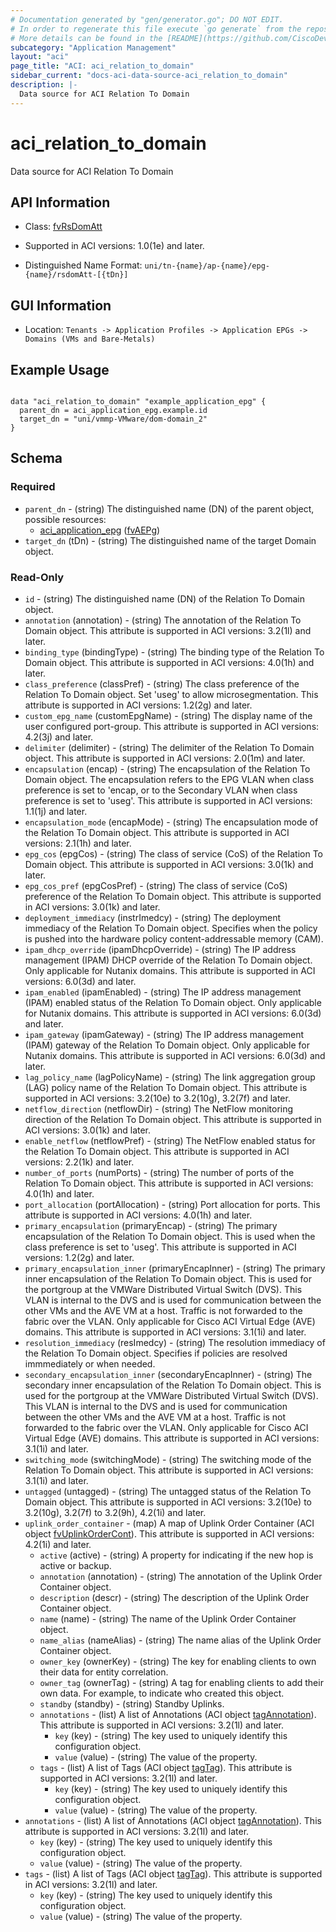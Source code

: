 ```yaml
---
# Documentation generated by "gen/generator.go"; DO NOT EDIT.
# In order to regenerate this file execute `go generate` from the repository root.
# More details can be found in the [README](https://github.com/CiscoDevNet/terraform-provider-aci/blob/master/README.md).
subcategory: "Application Management"
layout: "aci"
page_title: "ACI: aci_relation_to_domain"
sidebar_current: "docs-aci-data-source-aci_relation_to_domain"
description: |-
  Data source for ACI Relation To Domain
---
```


# aci_relation_to_domain #

Data source for ACI Relation To Domain

## API Information ##

* Class: [fvRsDomAtt](https://pubhub.devnetcloud.com/media/model-doc-latest/docs/app/index.html#/objects/fvRsDomAtt/overview)

* Supported in ACI versions: 1.0(1e) and later.

* Distinguished Name Format: `uni/tn-{name}/ap-{name}/epg-{name}/rsdomAtt-[{tDn}]`

## GUI Information ##

* Location: `Tenants -> Application Profiles -> Application EPGs -> Domains (VMs and Bare-Metals)`

## Example Usage ##

```hcl

data "aci_relation_to_domain" "example_application_epg" {
  parent_dn = aci_application_epg.example.id
  target_dn = "uni/vmmp-VMware/dom-domain_2"
}

```

## Schema ##

### Required ###

* `parent_dn` - (string) The distinguished name (DN) of the parent object, possible resources:
  - [aci_application_epg](https://registry.terraform.io/providers/CiscoDevNet/aci/latest/docs/resources/application_epg) ([fvAEPg](https://pubhub.devnetcloud.com/media/model-doc-latest/docs/app/index.html#/objects/fvAEPg/overview))
* `target_dn` (tDn) - (string) The distinguished name of the target Domain object.

### Read-Only ###

* `id` - (string) The distinguished name (DN) of the Relation To Domain object.
* `annotation` (annotation) - (string) The annotation of the Relation To Domain object. This attribute is supported in ACI versions: 3.2(1l) and later.
* `binding_type` (bindingType) - (string) The binding type of the Relation To Domain object. This attribute is supported in ACI versions: 4.0(1h) and later.
* `class_preference` (classPref) - (string) The class preference of the Relation To Domain object. Set 'useg' to allow microsegmentation. This attribute is supported in ACI versions: 1.2(2g) and later.
* `custom_epg_name` (customEpgName) - (string) The display name of the user configured port-group. This attribute is supported in ACI versions: 4.2(3j) and later.
* `delimiter` (delimiter) - (string) The delimiter of the Relation To Domain object. This attribute is supported in ACI versions: 2.0(1m) and later.
* `encapsulation` (encap) - (string) The encapsulation of the Relation To Domain object. The encapsulation refers to the EPG VLAN when class preference is set to 'encap, or to the Secondary VLAN when class preference is set to 'useg'. This attribute is supported in ACI versions: 1.1(1j) and later.
* `encapsulation_mode` (encapMode) - (string) The encapsulation mode of the Relation To Domain object. This attribute is supported in ACI versions: 2.1(1h) and later.
* `epg_cos` (epgCos) - (string) The class of service (CoS) of the Relation To Domain object. This attribute is supported in ACI versions: 3.0(1k) and later.
* `epg_cos_pref` (epgCosPref) - (string) The class of service (CoS) preference of the Relation To Domain object. This attribute is supported in ACI versions: 3.0(1k) and later.
* `deployment_immediacy` (instrImedcy) - (string) The deployment immediacy of the Relation To Domain object. Specifies when the policy is pushed into the hardware policy content-addressable memory (CAM).
* `ipam_dhcp_override` (ipamDhcpOverride) - (string) The IP address management (IPAM) DHCP override of the Relation To Domain object. Only applicable for Nutanix domains. This attribute is supported in ACI versions: 6.0(3d) and later.
* `ipam_enabled` (ipamEnabled) - (string) The IP address management (IPAM) enabled status of the Relation To Domain object. Only applicable for Nutanix domains. This attribute is supported in ACI versions: 6.0(3d) and later.
* `ipam_gateway` (ipamGateway) - (string) The IP address management (IPAM) gateway of the Relation To Domain object. Only applicable for Nutanix domains. This attribute is supported in ACI versions: 6.0(3d) and later.
* `lag_policy_name` (lagPolicyName) - (string) The link aggregation group (LAG) policy name of the Relation To Domain object. This attribute is supported in ACI versions: 3.2(10e) to 3.2(10g), 3.2(7f) and later.
* `netflow_direction` (netflowDir) - (string) The NetFlow monitoring direction of the Relation To Domain object. This attribute is supported in ACI versions: 3.0(1k) and later.
* `enable_netflow` (netflowPref) - (string) The NetFlow enabled status for the Relation To Domain object. This attribute is supported in ACI versions: 2.2(1k) and later.
* `number_of_ports` (numPorts) - (string) The number of ports of the Relation To Domain object. This attribute is supported in ACI versions: 4.0(1h) and later.
* `port_allocation` (portAllocation) - (string) Port allocation for ports. This attribute is supported in ACI versions: 4.0(1h) and later.
* `primary_encapsulation` (primaryEncap) - (string) The primary encapsulation of the Relation To Domain object. This is used when the class preference is set to 'useg'. This attribute is supported in ACI versions: 1.2(2g) and later.
* `primary_encapsulation_inner` (primaryEncapInner) - (string) The primary inner encapsulation of the Relation To Domain object. This is used for the portgroup at the VMWare Distributed Virtual Switch (DVS). This VLAN is internal to the DVS and is used for communication between the other VMs and the AVE VM at a host. Traffic is not forwarded to the fabric over the VLAN. Only applicable for Cisco ACI Virtual Edge (AVE) domains. This attribute is supported in ACI versions: 3.1(1i) and later.
* `resolution_immediacy` (resImedcy) - (string) The resolution immediacy of the Relation To Domain object. Specifies if policies are resolved immmediately or when needed.
* `secondary_encapsulation_inner` (secondaryEncapInner) - (string) The secondary inner encapsulation of the Relation To Domain object. This is used for the portgroup at the VMWare Distributed Virtual Switch (DVS). This VLAN is internal to the DVS and is used for communication between the other VMs and the AVE VM at a host. Traffic is not forwarded to the fabric over the VLAN. Only applicable for Cisco ACI Virtual Edge (AVE) domains. This attribute is supported in ACI versions: 3.1(1i) and later.
* `switching_mode` (switchingMode) - (string) The switching mode of the Relation To Domain object. This attribute is supported in ACI versions: 3.1(1i) and later.
* `untagged` (untagged) - (string) The untagged status of the Relation To Domain object. This attribute is supported in ACI versions: 3.2(10e) to 3.2(10g), 3.2(7f) to 3.2(9h), 4.2(1i) and later.
* `uplink_order_container` - (map) A map of Uplink Order Container (ACI object [fvUplinkOrderCont](https://pubhub.devnetcloud.com/media/model-doc-latest/docs/app/index.html#/objects/fvUplinkOrderCont/overview)). This attribute is supported in ACI versions: 4.2(1i) and later.
    * `active` (active) - (string) A property for indicating if the new hop is active or backup.
    * `annotation` (annotation) - (string) The annotation of the Uplink Order Container object.
    * `description` (descr) - (string) The description of the Uplink Order Container object.
    * `name` (name) - (string) The name of the Uplink Order Container object.
    * `name_alias` (nameAlias) - (string) The name alias of the Uplink Order Container object.
    * `owner_key` (ownerKey) - (string) The key for enabling clients to own their data for entity correlation.
    * `owner_tag` (ownerTag) - (string) A tag for enabling clients to add their own data. For example, to indicate who created this object.
    * `standby` (standby) - (string) Standby Uplinks.
    * `annotations` - (list) A list of Annotations (ACI object [tagAnnotation](https://pubhub.devnetcloud.com/media/model-doc-latest/docs/app/index.html#/objects/tagAnnotation/overview)). This attribute is supported in ACI versions: 3.2(1l) and later.
        * `key` (key) - (string) The key used to uniquely identify this configuration object.
        * `value` (value) - (string) The value of the property.
    * `tags` - (list) A list of Tags (ACI object [tagTag](https://pubhub.devnetcloud.com/media/model-doc-latest/docs/app/index.html#/objects/tagTag/overview)). This attribute is supported in ACI versions: 3.2(1l) and later.
        * `key` (key) - (string) The key used to uniquely identify this configuration object.
        * `value` (value) - (string) The value of the property.
* `annotations` - (list) A list of Annotations (ACI object [tagAnnotation](https://pubhub.devnetcloud.com/media/model-doc-latest/docs/app/index.html#/objects/tagAnnotation/overview)). This attribute is supported in ACI versions: 3.2(1l) and later.
    * `key` (key) - (string) The key used to uniquely identify this configuration object.
    * `value` (value) - (string) The value of the property.
* `tags` - (list) A list of Tags (ACI object [tagTag](https://pubhub.devnetcloud.com/media/model-doc-latest/docs/app/index.html#/objects/tagTag/overview)). This attribute is supported in ACI versions: 3.2(1l) and later.
    * `key` (key) - (string) The key used to uniquely identify this configuration object.
    * `value` (value) - (string) The value of the property.
